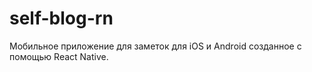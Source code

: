 # self-blog-rn
Мобильное приложение для заметок для iOS и Android созданное с помощью React Native.
